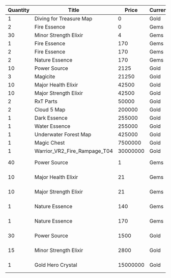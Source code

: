 | Quantity | Title | Price | Currency |  Requirement |
| -------- | ----- | ----- | -------- |  ----------- |
| 1 | Diving for Treasure Map | 0 | Gold |  |
| 2 | Fire Essence | 0 | Gems |  |
| 30 | Minor Strength Elixir | 4 | Gems |  |
| 1 | Fire Essence | 170 | Gems |  |
| 2 | Fire Essence | 170 | Gems |  |
| 2 | Nature Essence | 170 | Gems |  |
| 10 | Power Source | 2125 | Gold |  |
| 3 | Magicite | 21250 | Gold |  |
| 10 | Major Health Elixir | 42500 | Gold |  |
| 10 | Major Strength Elixir | 42500 | Gold |  |
| 2 | RxT Parts | 50000 | Gold |  |
| 2 | Cloud 5 Map | 200000 | Gold |  |
| 1 | Dark Essence | 255000 | Gold |  |
| 1 | Water Essence | 255000 | Gold |  |
| 1 | Underwater Forest Map | 425000 | Gold |  |
| 1 | Magic Chest | 7500000 | Gold |  |
| 1 | Warrior_VR2_Fire_Rampage_T04 | 30000000 | Gold |  |
| 40 | Power Source | 1 | Gems | VIP Pack 3 Required |
| 10 | Major Health Elixir | 21 | Gems | VIP Pack 3 Required |
| 10 | Major Strength Elixir | 21 | Gems | VIP Pack 3 Required |
| 1 | Nature Essence | 140 | Gems | VIP Pack 3 Required |
| 1 | Nature Essence | 170 | Gems | VIP Pack 3 Required |
| 30 | Power Source | 1500 | Gold | VIP Pack 3 Required |
| 15 | Minor Strength Elixir | 2800 | Gold | VIP Pack 3 Required |
| 1 | Gold Hero Crystal | 15000000 | Gold | VIP Pack 3 Required |

